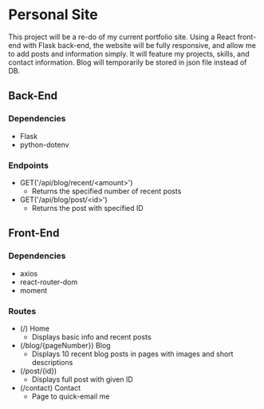 # Personal Site
This project will be a re-do of my current portfolio site. Using a React front-end with Flask back-end, the website will be fully responsive, and allow me to add posts and information simply. It will feature my projects, skills, and contact information. Blog will temporarily be stored in json file instead of DB.

## Back-End
### Dependencies
- Flask
- python-dotenv

### Endpoints
- GET('/api/blog/recent/\<amount\>')
    - Returns the specified number of recent posts
- GET('/api/blog/post/\<id\>')
    - Returns the post with specified ID

## Front-End
### Dependencies
- axios
- react-router-dom
- moment

### Routes
- (/) Home
    - Displays basic info and recent posts
- (/blog/{pageNumber}) Blog
    - Displays 10 recent blog posts in pages with images and short descriptions
- (/post/{id})
    - Displays full post with given ID
- (/contact) Contact
    - Page to quick-email me